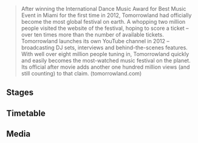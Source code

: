 >After winning the International Dance Music Award for Best Music Event in Miami for the first time in 2012, Tomorrowland had officially become the most global festival on earth. A whopping two million people visited the website of the festival, hoping to score a ticket – over ten times more than the number of available tickets. Tomorrowland launches its own YouTube channel in 2012 – broadcasting DJ sets, interviews and behind-the-scenes features. With well over eight million people tuning in, Tomorrowland quickly and easily becomes the most-watched music festival on the planet. Its official after movie adds another one hundred million views (and still counting) to that claim.
(tomorrowland.com)

## Stages

## Timetable

## Media
